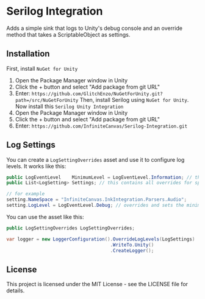 # Serilog Integration

Adds a simple sink that logs to Unity's debug console and an override method that takes a ScriptableObject as settings.

## Installation

First, install `NuGet for Unity`

1. Open the Package Manager window in Unity
2. Click the + button and select "Add package from git URL"
3. Enter: `https://github.com/GlitchEnzo/NuGetForUnity.git?path=/src/NuGetForUnity`
   Then, install Serilog using `NuGet for Unity`.
   Now install this `Serilog Unity Integration`
4. Open the Package Manager window in Unity
5. Click the + button and select "Add package from git URL"
6. Enter: `https://github.com/InfiniteCanvas/Serilog-Integration.git`

## Log Settings

You can create a `LogSettingOverrides` asset and use it to configure log levels. It works like this:

```csharp
public LogEventLevel    MinimumLevel = LogEventLevel.Information; // this will set the global minimum log level
public List<LogSetting> Settings; // this contains all overrides for specific name spaces

// for example
setting.NameSpace = "InfiniteCanvas.InkIntegration.Parsers.Audio";
setting.LogLevel = LogEventLevel.Debug; // overrides and sets the minimum log level for that name space
```

You can use the asset like this:

```csharp
public LogSettingOverrides LogSettingOverrides;

var logger = new LoggerConfiguration().OverrideLogLevels(LogSettings)
                                      .WriteTo.Unity()
                                      .CreateLogger();
```

## License

This project is licensed under the MIT License - see the LICENSE file for details.